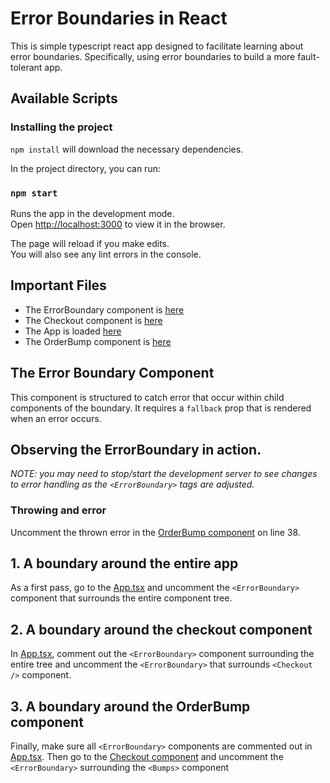 # Error Boundaries in React

This is simple typescript react app designed to facilitate learning about error boundaries. Specifically, 
using error boundaries to build a more fault-tolerant app. 

## Available Scripts

### Installing the project

`npm install` will download the necessary dependencies.

In the project directory, you can run:

### `npm start`

Runs the app in the development mode.\
Open [http://localhost:3000](http://localhost:3000) to view it in the browser.

The page will reload if you make edits.\
You will also see any lint errors in the console.

## Important Files

- The ErrorBoundary component is [here](src/ErrorBoundary.tsx)
- The Checkout component is [here](src/components/Checkout.tsx)
- The App is loaded [here](src/App.tsx)
- The OrderBump component is [here](src/components/Bumps.tsx)

## The Error Boundary Component

This component is structured to catch error that occur within child components of the boundary. 
It requires a `fallback` prop that is rendered when an error occurs. 

## Observing the ErrorBoundary in action.

_NOTE: you may need to stop/start the development server to see changes to error handling as the `<ErrorBoundary>`
tags are adjusted._

### Throwing and error

Uncomment the thrown error in the [OrderBump component](src/components/Bumps.tsx) on line 38.

## 1. A boundary around the entire app

As a first pass, go to the [App.tsx](src/App.tsx) and uncomment the `<ErrorBoundary>` component that surrounds the
entire component tree. 

## 2. A boundary around the checkout component

In [App.tsx](src/App.tsx), comment out the `<ErrorBoundary>` component surrounding the entire tree and uncomment the
`<ErrorBoundary>` that surrounds `<Checkout />` component.

## 3. A boundary around the OrderBump component

Finally, make sure all `<ErrorBoundary>` components are commented out in [App.tsx](src/App.tsx). Then go to the
[Checkout component](src/components/Checkout.tsx) and uncomment the `<ErrorBoundary>` surrounding the 
`<Bumps>` component

